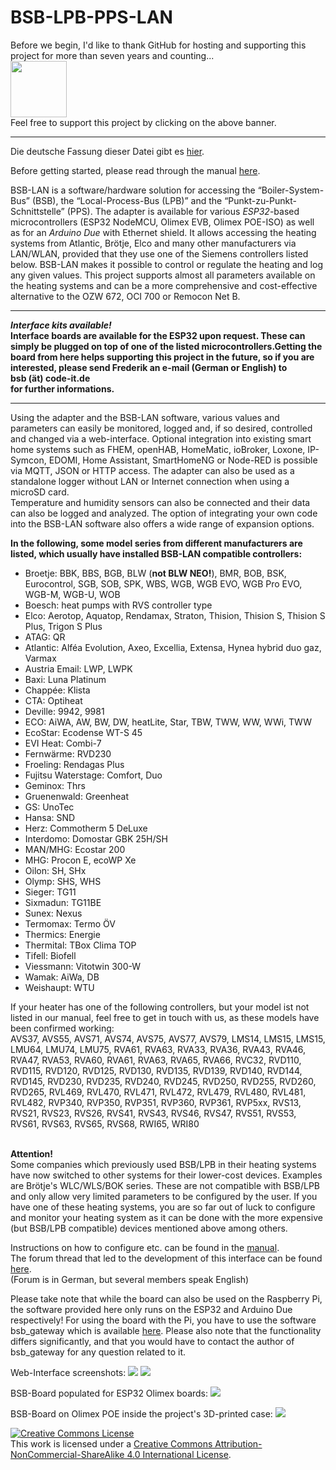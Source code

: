 # BSB-LPB-PPS-LAN


Before we begin, I'd like to thank GitHub for hosting and supporting this project for more than seven years and counting...  
[<img src="https://api.gitsponsors.com/api/badge/img?id=76903057" height="90">](https://api.gitsponsors.com/api/badge/link?p=V4y1x5C4w+m1HeKQHDRS8d4NL20uAEGrddIdajvCXZcLL/uhbyRyZI1piFArXfzcWyeig8nfSDWgnAzyQ9KwgngIX4NZ41ioIgT19HgldblCbQuvssQhJ6BMjO1QQBasyw5tMHXBKEIzE/ts9yBZdw==)  
Feel free to support this project by clicking on the above banner.  

---

Die deutsche Fassung dieser Datei gibt es [hier](README_de.md).

Before getting started, please read through the manual [here](https://docs.bsb-lan.de).

BSB-LAN is a software/hardware solution for accessing the “Boiler-System-Bus” (BSB), the “Local-Process-Bus (LPB)” and the “Punkt-zu-Punkt-Schnittstelle” (PPS). The adapter is available for various *ESP32*-based microcontrollers (ESP32 NodeMCU, Olimex EVB, Olimex POE-ISO) as well as for an *Arduino Due* with Ethernet shield. It allows accessing the heating systems from Atlantic, Brötje, Elco and many other manufacturers via LAN/WLAN, provided that they use one of the Siemens controllers listed below. BSB-LAN makes it possible to control or regulate the heating and log any given values. This project supports almost all parameters available on the heating systems and can be a more comprehensive and cost-effective alternative to the OZW 672, OCI 700 or Remocon Net B.

---

***Interface kits available!***  
**Interface boards are available for the ESP32 upon request. These can simply be plugged on top of one of the listed microcontrollers.Getting the board from here helps supporting this project in the future, so if you are interested, please send Frederik an e-mail (German or English) to <br /> bsb (ät) code-it.de <br /> for further informations.**  

---  

Using the adapter and the BSB-LAN software, various values and parameters can easily be monitored, logged and, if so desired, controlled and changed via a web-interface.
Optional integration into existing smart home systems such as FHEM, openHAB, HomeMatic, ioBroker, Loxone, IP-Symcon, EDOMI, Home Assistant, SmartHomeNG or Node-RED is possible via MQTT, JSON or HTTP access. 
The adapter can also be used as a standalone logger without LAN or Internet connection when using a microSD card.  
Temperature and humidity sensors can also be connected and their data can also be logged and analyzed. The option of integrating your own code into the BSB-LAN software also offers a wide range of expansion options. 
        
**In the following, some model series from different manufacturers are listed, which usually have installed BSB-LAN compatible controllers:**  
- Broetje: BBK, BBS, BGB, BLW (**not BLW NEO!**), BMR, BOB, BSK, Eurocontrol, SGB, SOB, SPK, WBS, WGB, WGB EVO, WGB Pro EVO, WGB-M, WGB-U, WOB 
- Boesch: heat pumps with RVS controller type
- Elco: Aerotop, Aquatop, Rendamax, Straton, Thision, Thision S, Thision S Plus, Trigon S Plus  
- ATAG: QR  
- Atlantic: Alféa Evolution, Axeo, Excellia, Extensa, Hynea hybrid duo gaz, Varmax  
- Austria Email: LWP, LWPK  
- Baxi: Luna Platinum
- Chappée: Klista
- CTA: Optiheat  
- Deville: 9942, 9981
- ECO: AiWA, AW, BW, DW, heatLite, Star, TBW, TWW, WW, WWi, TWW
- EcoStar: Ecodense WT-S 45
- EVI Heat: Combi-7
- Fernwärme: RVD230
- Froeling: Rendagas Plus
- Fujitsu Waterstage: Comfort, Duo
- Geminox: Thrs
- Gruenenwald: Greenheat
- GS: UnoTec
- Hansa: SND
- Herz: Commotherm 5 DeLuxe
- Interdomo: Domostar GBK 25H/SH
- MAN/MHG: Ecostar 200
- MHG: Procon E, ecoWP Xe
- Oilon: SH, SHx
- Olymp: SHS, WHS
- Sieger: TG11
- Sixmadun: TG11BE
- Sunex: Nexus
- Termomax: Termo ÖV
- Thermics: Energie
- Thermital: TBox Clima TOP
- Tifell: Biofell
- Viessmann: Vitotwin 300-W
- Wamak: AiWa, DB
- Weishaupt: WTU

If your heater has one of the following controllers, but your model ist not listed in our manual, feel free to get in touch with us, as these models have been confirmed working:  
AVS37, AVS55, AVS71, AVS74, AVS75, AVS77, AVS79, LMS14, LMS15, LMS15, LMU64, LMU74, LMU75, RVA61, RVA63, RVA33, RVA36, RVA43, RVA46, RVA47, RVA53, RVA60, RVA61, RVA63, RVA65, RVA66, RVC32, RVD110, RVD115, RVD120, RVD125, RVD130, RVD135, RVD139, RVD140, RVD144, RVD145, RVD230, RVD235, RVD240, RVD245, RVD250, RVD255, RVD260, RVD265, RVL469, RVL470, RVL471, RVL472, RVL479, RVL480, RVL481, RVL482, RVP340, RVP350, RVP351, RVP360, RVP361, RVP5xx, RVS13, RVS21, RVS23, RVS26, RVS41, RVS43, RVS46, RVS47, RVS51, RVS53, RVS61, RVS63, RVS65, RVS68, RWI65, WRI80
<BR><BR>

<B>Attention!</B><BR>
Some companies which previously used BSB/LPB in their heating systems have now switched to other systems for their lower-cost devices. Examples are Brötje's WLC/WLS/BOK series. These are not compatible with BSB/LPB and only allow very limited parameters to be configured by the user. If you have one of these heating systems, you are so far out of luck to configure and monitor your heating system as it can be done with the more expensive (but BSB/LPB compatible) devices mentioned above among others.

Instructions on how to configure etc. can be found in the <A HREF="https://docs.bsb-lan.de">manual</A>.<BR>
The forum thread that led to the development of this interface can be found <A HREF="http://forum.fhem.de/index.php?topic=29762.new;topicseen#new">here</A>.<BR>
(Forum is in German, but several members speak English)

Please take note that while the board can also be used on the Raspberry Pi, the software provided here only runs on the ESP32 and Arduino Due respectively! For using the board with the Pi, you have to use the software bsb_gateway which is available <A HREF="https://github.com/loehnertj/bsbgateway">here</A>. Please also note that the functionality differs significantly, and that you would have to contact the author of bsb_gateway for any question related to it.

Web-Interface screenshots:
<img src="https://github.com/fredlcore/bsb_lan/blob/master/docs/images/Web-Interface.png" size="50%">
<img src="https://github.com/fredlcore/bsb_lan/blob/master/docs/images/Web-Interface2.png" size="50%">

BSB-Board populated for ESP32 Olimex boards:
<img src="https://github.com/fredlcore/bsb_lan/blob/master/docs/images/Logic%20Level%20Adapter.jpg" size="50%">

BSB-Board on Olimex POE inside the project's 3D-printed case:
<img src="https://github.com/fredlcore/bsb_lan/blob/master/docs/images/Logic%20Level%20Adapter%20in%20Case.jpg" size="50%">


<a rel="license" href="http://creativecommons.org/licenses/by-nc-sa/4.0/"><img alt="Creative Commons License" style="border-width:0" src="https://i.creativecommons.org/l/by-nc-sa/4.0/88x31.png" /></a><br />This work is licensed under a <a rel="license" href="http://creativecommons.org/licenses/by-nc-sa/4.0/">Creative Commons Attribution-NonCommercial-ShareAlike 4.0 International License</a>.  
